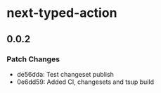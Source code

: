 # next-typed-action

## 0.0.2

### Patch Changes

- de56dda: Test changeset publish
- 0e6dd59: Added CI, changesets and tsup build
